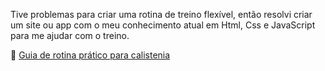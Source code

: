 Tive problemas para criar uma rotina de treino flexível, então resolvi criar um site ou app com o meu conhecimento atual em Html, Css e JavaScript para me ajudar com o treino.

🔗 [Guia de rotina prático para calistenia](https://dkoder57.github.io/Seu-Guia-de-Calistenia-Interativo/)
